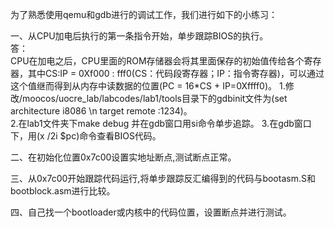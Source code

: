 为了熟悉使用qemu和gdb进行的调试工作，我们进行如下的小练习： 

一、从CPU加电后执行的第一条指令开始，单步跟踪BIOS的执行。  
答：  
CPU在加电之后，CPU里面的ROM存储器会将其里面保存的初始值传给各个寄存器，其中CS:IP = 0Xf000 : fff0(CS：代码段寄存器；IP：指令寄存器)，可以通过这个值继而得到从内存中读数据的位置(PC = 16*CS + IP=0Xffff0)。 
1.修改/moocos/uocre_lab/labcodes/lab1/tools目录下的gdbinit文件为(set architecture i8086 \n target remote :1234)。  
2.在lab1文件夹下make debug 并在gdb窗口用si命令单步追踪。
3.在gdb窗口下，用(x /2i $pc)命令查看BIOS代码。

二、在初始化位置0x7c00设置实地址断点,测试断点正常。  

三、从0x7c00开始跟踪代码运行,将单步跟踪反汇编得到的代码与bootasm.S和 bootblock.asm进行比较。 

四、自己找一个bootloader或内核中的代码位置，设置断点并进行测试。  


